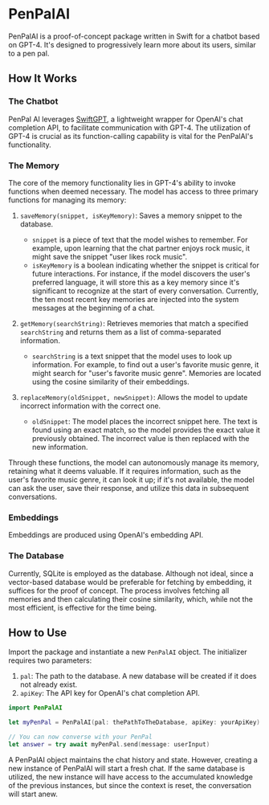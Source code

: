 # PenPalAI

PenPalAI is a proof-of-concept package written in Swift for a chatbot based on GPT-4. It's designed to progressively learn more about its users, similar to a pen pal.

## How It Works

### The Chatbot

PenPal AI leverages [SwiftGPT](https://github.com/klein-artur/SwiftGPT), a lightweight wrapper for OpenAI's chat completion API, to facilitate communication with GPT-4. The utilization of GPT-4 is crucial as its function-calling capability is vital for the PenPalAI's functionality.

### The Memory

The core of the memory functionality lies in GPT-4's ability to invoke functions when deemed necessary. The model has access to three primary functions for managing its memory:

1. `saveMemory(snippet, isKeyMemory)`: Saves a memory snippet to the database.
    - `snippet` is a piece of text that the model wishes to remember. For example, upon learning that the chat partner enjoys rock music, it might save the snippet "user likes rock music".
    - `isKeyMemory` is a boolean indicating whether the snippet is critical for future interactions. For instance, if the model discovers the user's preferred language, it will store this as a key memory since it's significant to recognize at the start of every conversation. Currently, the ten most recent key memories are injected into the system messages at the beginning of a chat.

2. `getMemory(searchString)`: Retrieves memories that match a specified `searchString` and returns them as a list of comma-separated information.
    - `searchString` is a text snippet that the model uses to look up information. For example, to find out a user's favorite music genre, it might search for "user's favorite music genre". Memories are located using the cosine similarity of their embeddings.

3. `replaceMemory(oldSnippet, newSnippet)`: Allows the model to update incorrect information with the correct one.
    - `oldSnippet`: The model places the incorrect snippet here. The text is found using an exact match, so the model provides the exact value it previously obtained. The incorrect value is then replaced with the new information.
    
Through these functions, the model can autonomously manage its memory, retaining what it deems valuable. If it requires information, such as the user's favorite music genre, it can look it up; if it's not available, the model can ask the user, save their response, and utilize this data in subsequent conversations.

### Embeddings

Embeddings are produced using OpenAI's embedding API.

### The Database

Currently, SQLite is employed as the database. Although not ideal, since a vector-based database would be preferable for fetching by embedding, it suffices for the proof of concept. The process involves fetching all memories and then calculating their cosine similarity, which, while not the most efficient, is effective for the time being.

## How to Use

Import the package and instantiate a new `PenPalAI` object. The initializer requires two parameters:

1. `pal`: The path to the database. A new database will be created if it does not already exist.
2. `apiKey`: The API key for OpenAI's chat completion API.

```swift
import PenPalAI

let myPenPal = PenPalAI(pal: thePathToTheDatabase, apiKey: yourApiKey)

// You can now converse with your PenPal
let answer = try await myPenPal.send(message: userInput)

```

A PenPalAI object maintains the chat history and state. However, creating a new instance of PenPalAI will start a fresh chat. If the same database is utilized, the new instance will have access to the accumulated knowledge of the previous instances, but since the context is reset, the conversation will start anew.

